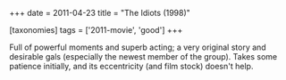 +++
date = 2011-04-23
title = "The Idiots (1998)"

[taxonomies]
tags = ['2011-movie', 'good']
+++

Full of powerful moments and superb acting; a very original story and
desirable gals (especially the newest member of the group). Takes some
patience initially, and its eccentricity (and film stock) doesn\'t help.
